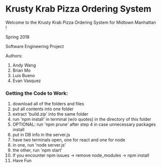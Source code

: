 # Krusty Krab Pizza Ordering System
<p> Welcome to the Krusty Krab Pizza Ordering System for Midtown Manhattan ! </p>


<p>Spring 2018</p>
<p>Software Engineering Project</p>
<p>Authors:</p>
<ol>
  <li>Andy Wang</li>
  <li>Brian Mo</li>
  <li>Luis Bueno</li>
  <li>Evan Vasquez</li>
</ol>

<h3> Getting the Code to Work: </h3>
<ol>
  <li>download all of the folders and files</li>
  <li>put all contents into one folder</li>
  <li>extract 'build.zip' into the same folder</li>
  <li>run 'npm install' in terminal (w/o quotes) in the directory of this folder</li>
  <li>OPTIONAL: run 'npm prune' after step 4 in case unnecessary packages install</li>
  <li>put in DB info in the server.js</li>
  <li>have two terminals open, one for react and one for node</li>
  <li>in one, run 'node server.js'</li>
  <li>the other, run 'npm start'</li>
  <li>If you encounter npm issues -> remove node_modules -> npm install</li>
  <li>Have Fun</li>
</ol>
  
